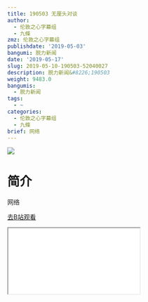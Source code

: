 ```yaml
---
title: 190503 无厘头对谈
author:
  - 伦敦之心字幕组
  - 九條
zmz: 伦敦之心字幕组
publishdate: '2019-05-03'
bangumi: 脱力新闻
date: '2019-05-17'
slug: 2019-05-10-190503-52040027
description: 脱力新闻&#8226;190503
weight: 9483.0
bangumis:
  - 脱力新闻
tags:
  - ~
categories:
  - 伦敦之心字幕组
  - 九條
brief: 网络
---
```

![](https://raw.githubusercontent.com/tcgriffith/owaraisite/master/static/tmpimg/1d4daf79c07b4cfe17ad7f0e96c13f0ab96e8e2a.jpg.480.jpg)
# 简介  
网络  

[去B站观看](https://www.bilibili.com/video/av52040027/)
<div class ="resp-container"><iframe class="testiframe" src="//player.bilibili.com/player.html?aid=52040027"", scrolling="no", allowfullscreen="true" > </iframe></div> 
